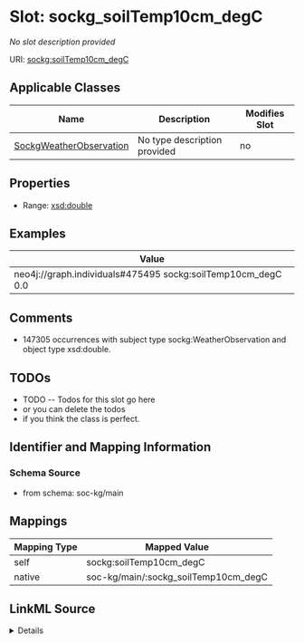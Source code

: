 

# Slot: sockg_soilTemp10cm_degC


_No slot description provided_





URI: [sockg:soilTemp10cm_degC](http://www.semanticweb.org/sockg/ontologies/2024/0/soil-carbon-ontology/soilTemp10cm_degC)



<!-- no inheritance hierarchy -->





## Applicable Classes

| Name | Description | Modifies Slot |
| --- | --- | --- |
| [SockgWeatherObservation](../classes/SockgWeatherObservation.md) | No type description provided |  no  |







## Properties

* Range: [xsd:double](http://www.w3.org/2001/XMLSchema#double)






## Examples

| Value |
| --- |
| neo4j://graph.individuals#475495 sockg:soilTemp10cm_degC 0.0 |

## Comments

* 147305 occurrences with subject type sockg:WeatherObservation and object type xsd:double.

## TODOs

* TODO -- Todos for this slot go here
* or you can delete the todos
* if you think the class is perfect.

## Identifier and Mapping Information







### Schema Source


* from schema: soc-kg/main




## Mappings

| Mapping Type | Mapped Value |
| ---  | ---  |
| self | sockg:soilTemp10cm_degC |
| native | soc-kg/main/:sockg_soilTemp10cm_degC |




## LinkML Source

<details>
```yaml
name: sockg_soilTemp10cm_degC
description: No slot description provided
todos:
- TODO -- Todos for this slot go here
- or you can delete the todos
- if you think the class is perfect.
comments:
- 147305 occurrences with subject type sockg:WeatherObservation and object type xsd:double.
examples:
- value: neo4j://graph.individuals#475495 sockg:soilTemp10cm_degC 0.0
from_schema: soc-kg/main
rank: 1000
slot_uri: sockg:soilTemp10cm_degC
alias: sockg_soilTemp10cm_degC
domain_of:
- sockg_WeatherObservation
range: double

```
</details>